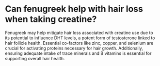 # Can fenugreek help with hair loss when taking creatine?

Fenugreek may help mitigate hair loss associated with creatine use due to its potential to influence DHT levels, a potent form of testosterone linked to hair follicle health. Essential co-factors like zinc, copper, and selenium are crucial for activating proteins necessary for hair growth. Additionally, ensuring adequate intake of trace minerals and B vitamins is essential for supporting overall hair health.